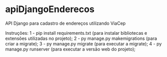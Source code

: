 # apiDjangoEnderecos

API Django para cadastro de endereços utilizando ViaCep

Instruções:
1 - pip install requirements.txt (para instalar bibliotecas e extensões utilizadas no projeto);
2 - py manage.py makemigrations (para criar a migrate);
3 - py manage.py migrate (para executar a migrate);
4 - py manage.py runserver (para executar a versão web do projeto);

